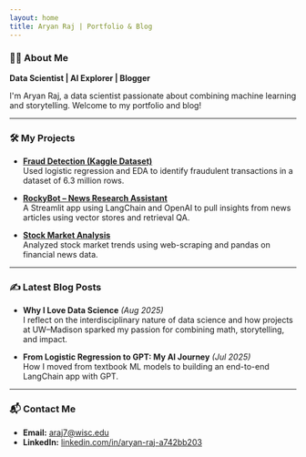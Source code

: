 ```yaml
---
layout: home
title: Aryan Raj | Portfolio & Blog
---
```


### 👨‍💻 About Me

**Data Scientist | AI Explorer | Blogger**

I'm Aryan Raj, a data scientist passionate about combining machine learning and storytelling. Welcome to my portfolio and blog!

---

### 🛠 My Projects

- **[Fraud Detection (Kaggle Dataset)](https://github.com/aryn920/Fraud-Detection-Program)**  
  Used logistic regression and EDA to identify fraudulent transactions in a dataset of 6.3 million rows.

- **[RockyBot – News Research Assistant](https://github.com/aryn920/LLM)**  
  A Streamlit app using LangChain and OpenAI to pull insights from news articles using vector stores and retrieval QA.

- **[Stock Market Analysis](https://github.com/aryn920/Stock_Data-Analysis)**  
  Analyzed stock market trends using web-scraping and pandas on financial news data.

---

### ✍️ Latest Blog Posts

- **Why I Love Data Science** *(Aug 2025)*  
  I reflect on the interdisciplinary nature of data science and how projects at UW–Madison sparked my passion for combining math, storytelling, and impact.

- **From Logistic Regression to GPT: My AI Journey** *(Jul 2025)*  
  How I moved from textbook ML models to building an end-to-end LangChain app with GPT.

---

### 📬 Contact Me

- **Email:** [araj7@wisc.edu](mailto:araj7@wisc.edu)  
- **LinkedIn:** [linkedin.com/in/aryan-raj-a742bb203](https://www.linkedin.com/in/aryan-raj-a742bb203)
